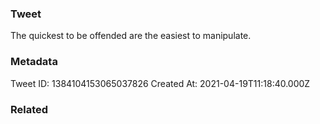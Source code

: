 ### Tweet
The quickest to be offended are the easiest to manipulate.

### Metadata
Tweet ID: 1384104153065037826
Created At: 2021-04-19T11:18:40.000Z

### Related

